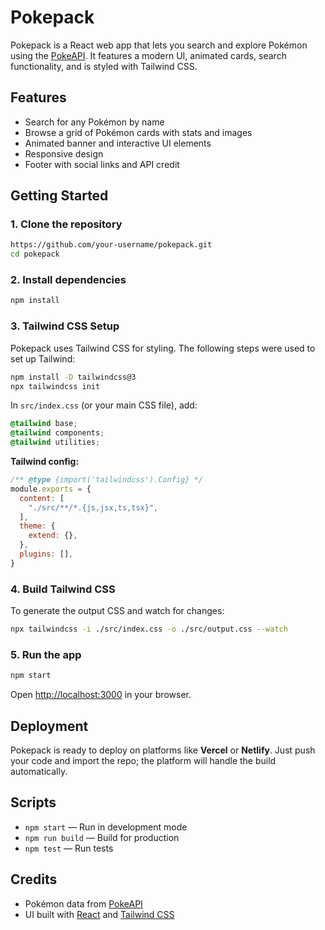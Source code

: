 # Pokepack

Pokepack is a React web app that lets you search and explore Pokémon using the [PokeAPI](https://pokeapi.co/). It features a modern UI, animated cards, search functionality, and is styled with Tailwind CSS.

## Features
- Search for any Pokémon by name
- Browse a grid of Pokémon cards with stats and images
- Animated banner and interactive UI elements
- Responsive design
- Footer with social links and API credit

## Getting Started

### 1. Clone the repository
```bash
https://github.com/your-username/pokepack.git
cd pokepack
```

### 2. Install dependencies
```bash
npm install
```

### 3. Tailwind CSS Setup
Pokepack uses Tailwind CSS for styling. The following steps were used to set up Tailwind:

```bash
npm install -D tailwindcss@3
npx tailwindcss init
```

In `src/index.css` (or your main CSS file), add:
```css
@tailwind base;
@tailwind components;
@tailwind utilities;
```

**Tailwind config:**
```js
/** @type {import('tailwindcss').Config} */
module.exports = {
  content: [
    "./src/**/*.{js,jsx,ts,tsx}",
  ],
  theme: {
    extend: {},
  },
  plugins: [],
}
```

### 4. Build Tailwind CSS
To generate the output CSS and watch for changes:
```bash
npx tailwindcss -i ./src/index.css -o ./src/output.css --watch
```

### 5. Run the app
```bash
npm start
```
Open [http://localhost:3000](http://localhost:3000) in your browser.

## Deployment
Pokepack is ready to deploy on platforms like **Vercel** or **Netlify**. Just push your code and import the repo; the platform will handle the build automatically.

## Scripts
- `npm start` — Run in development mode
- `npm run build` — Build for production
- `npm test` — Run tests

## Credits
- Pokémon data from [PokeAPI](https://pokeapi.co/)
- UI built with [React](https://reactjs.org/) and [Tailwind CSS](https://tailwindcss.com/)

